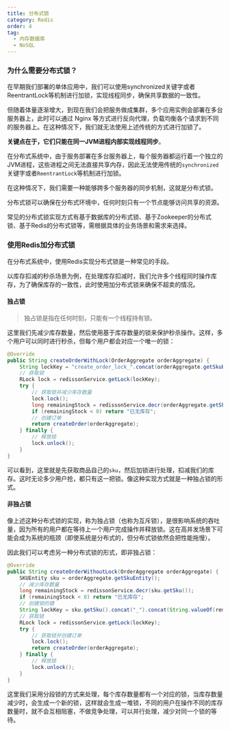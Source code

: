 ```yaml
---
title: 分布式锁
category: Redis
order: 4
tag:
  - 内存数据库
  - NoSQL
---
```


### 为什么需要分布式锁？

在早期我们部署的单体应用中，我们可以使用synchronized关键字或者ReentrantLock等机制进行加锁，实现线程同步，确保共享数据的一致性。

但随着体量逐渐增大，到现在我们会把服务做成集群，多个应用实例会部署在多台服务器上，此时可以通过 Nginx 等方式进行反向代理，负载均衡各个请求到不同的服务器上。在这种情况下，我们就无法使用上述传统的方式进行加锁了。

**关键点在于，它们只能在同一JVM进程内部实现线程同步**。

在分布式系统中，由于服务部署在多台服务器上，每个服务器都运行着一个独立的JVM进程，这些进程之间无法直接共享内存，因此无法使用传统的`synchronized`关键字或者`ReentrantLock`等机制进行加锁。

在这种情况下，我们需要一种能够跨多个服务器的同步机制，这就是分布式锁。

分布式锁可以确保在分布式环境中，任何时刻只有一个节点能够访问共享的资源。

常见的分布式锁实现方式有基于数据库的分布式锁、基于Zookeeper的分布式锁、基于Redis的分布式锁等，需根据具体的业务场景和需求来选择。

### 使用Redis加分布式锁

在分布式系统中，使用Redis实现分布式锁是一种常见的手段。

以库存扣减的秒杀场景为例，在处理库存扣减时，我们允许多个线程同时操作库存，为了确保库存的一致性，此时使用加分布式锁来确保不超卖的情况。

#### 独占锁

> 独占锁是指在任何时刻，只能有一个线程持有锁。

这里我们先减少库存数量，然后使用基于库存数量的锁来保护秒杀操作。这样，多个用户可以同时进行秒杀，但每个用户都会对应一个唯一的锁：

```java
@Override
public String createOrderWithLock(OrderAggregate orderAggregate) {
    String lockKey = "create_order_lock_".concat(orderAggregate.getSkuEntity().getSku());
    // 获取锁
    RLock lock = redissonService.getLock(lockKey);
    try {
        // 获取锁并减少库存数量
        lock.lock();
        long remainingStock = redissonService.decr(orderAggregate.getSkuEntity().getSku());
        if (remainingStock < 0) return "已无库存";
        // 创建订单
        return createOrder(orderAggregate);
    } finally {
        // 释放锁
        lock.unlock();
    }
}
```

可以看到，这里就是先获取商品自己的`sku`，然后加锁进行处理，扣减我们的库存。这时无论多少用户抢，都只有这一把锁。像这种实现方式就是一种独占锁的形式。

#### 非独占锁

像上述这种分布式锁的实现，称为独占锁（也称为互斥锁），是很影响系统的吞吐量，因为所有的用户都在等待上一个用户完成操作并释放锁。这在高并发场景下可能会成为系统的瓶颈（即使系统是分布式的，但分布式锁依然会把性能拖慢）。

因此我们可以考虑另一种分布式锁的形式，即非独占锁：

```java
@Override
public String createOrderWithoutLock(OrderAggregate orderAggregate) { 
    SKUEntity sku = orderAggregate.getSkuEntity();
    // 减少库存数量
    long remainingStock = redissonService.decr(sku.getSku());
    if (remainingStock < 0) return "已无库存";
    // 创建锁的键
    String lockKey = sku.getSku().concat("_").concat(String.valueOf(remainingStock));
    // 获取锁
    RLock lock = redissonService.getLock(lockKey);
    try {
        // 获取锁并创建订单
        lock.lock();
        return createOrder(orderAggregate);
    } finally {
        // 释放锁
        lock.unlock();
    }
}
```

这里我们采用分段锁的方式来处理，每个库存数量都有一个对应的锁，当库存数量减少时，会生成一个新的锁，这样就会生成一堆锁，不同的用户在操作不同的库存数量时，就不会互相阻塞，不做竞争处理，可以并行处理，减少对同一个锁的等待。

